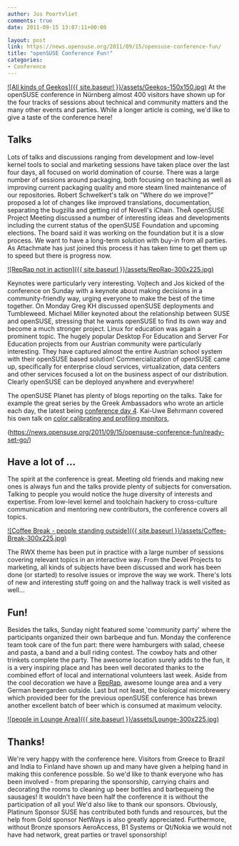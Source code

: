 ```yaml
---
author: Jos Poortvliet
comments: true
date: 2011-09-15 13:07:11+00:00

layout: post
link: https://news.opensuse.org/2011/09/15/opensuse-conference-fun/
title: "openSUSE Conference Fun!"
categories:
- Conference
---
```

[![All kinds of Geekos]({{ site.baseurl }}/assets/Geekos-150x150.jpg)](https://news.opensuse.org/2011/09/15/opensuse-conference-fun/geekos/)
At the openSUSE conference in Nürnberg almost 400 visitors have shown up for the four tracks of sessions about technical and community matters and the many other events and parties. While a longer article is coming, we'd like to give a taste of the conference here!
<!-- more -->


## Talks


Lots of talks and discussions ranging from development and low-level kernel tools to social and marketing sessions have taken place over the last four days, all focused on world domination of course. There was a large number of sessions around packaging, both focusing on teaching as well as improving current packaging quality and more steam lined maintenance of our repositories. Robert Schwelkert's talk on "Where do we improve?" proposed a lot of changes like improved translations, documentation, separating the bugzilla and getting rid of Novell's iChain.
TheÂ openSUSE Project Meeting discussed a number of interesting ideas and developments including the current status of the openSUSE Foundation and upcoming elections. The board said it was working on the foundation but it is a slow process. We want to have a long-term solution with buy-in from all parties. As Attachmate has just joined this process it has taken time to get them up to speed but there is progress now. 

[![RepRap not in action]({{ site.baseurl }}/assets/RepRap-300x225.jpg)](https://news.opensuse.org/2011/09/15/opensuse-conference-fun/reprap/)

Keynotes were particularly very interesting. Vojtech and Jos kicked of the conference on Sunday with a keynote about  making decisions in a community-friendly way, urging everyone to make  the best of the time together. On Monday Greg KH discussed openSUSE deployments and Tumbleweed. Michael Miller keynoted about the relationship between SUSE and openSUSE, stressing that he wants openSUSE to find its own way and become a much stronger project. Linux for education was again a prominent topic. The hugely popular Desktop For Education and Server For Education projects from our Austrian community were particularly interesting. They have captured almost the entire Austrian school system with their openSUSE based solution! Commercialization of openSUSE came up, specifically for enterprise cloud services, virtualization, data centers and other services focused a lot on the business aspect of our distribution. Clearly openSUSE can be deployed anywhere and everywhere!

The openSUSE Planet has plenty of blogs reporting on the talks. Take for example the great series by the Greek Ambassadors who wrote an article each day, the latest being [conference day 4](http://opensuseambassadors.blogspot.com/2011/09/opensuse-conference-day-4.html). Kai-Uwe Behrmann covered his own talk on [color calibrating and profiling monitors](http://oyranos-cms.blogspot.com/2011/09/dispcalgui-07-rwx.html), 

(https://news.opensuse.org/2011/09/15/opensuse-conference-fun/ready-set-go/)


## Have a lot of ...


The spirit at the conference is great. Meeting old friends and making new ones is always fun and the talks provide plenty of subjects for conversation. Talking to people you would notice the huge diversity of interests and expertise. From low-level kernel and toolchain hackery to cross-culture communication and mentoring new contributors, the conference covers all topics.

[![Coffee Break - people standing outside]({{ site.baseurl }}/assets/Coffee-Break-300x225.jpg)](https://news.opensuse.org/2011/09/15/opensuse-conference-fun/coffee-break/)

The RWX theme has been put in practice with a large number of sessions covering relevant topics in an interactive way. From the Devel Projects to marketing, all kinds of subjects have been discussed and work has been done (or started) to resolve issues or improve the way we work. There's lots of new and interesting stuff going on and the hallway track is well visited as well...


## Fun!


Besides the talks, Sunday night featured some 'community party' where the participants organized their own barbeque and fun. Monday the conference team took care of the fun part: there were hamburgers with salad, cheese and pasta, a band and a bull riding contest. The cowboy hats and other trinkets complete the party. The awesome location surely adds to the fun, it is a very inspiring place and has been well decorated thanks to the combined effort of local and international volunteers last week. Aside from the cool decoration we have a [RepRap](http://reprap.org), awesome lounge area and a very German beergarden outside. Last but not least, the biological microbrewery which provided beer for the previous openSUSE conference has brewn another excellent batch of beer which is consumed at maximum velocity.

[![people in Lounge Area]({{ site.baseurl }}/assets/Lounge-300x225.jpg)](https://news.opensuse.org/2011/09/15/opensuse-conference-fun/lounge/)


## Thanks!


We're very happy with the conference here. Visitors from Greece to Brazil and India to Finland have shown up and many have given a helping hand in making this conference possible. So we'd like to thank everyone who has been involved - from preparing the sponsorship, carrying chairs and decorating the rooms to cleaning up beer bottles and barbequeing the sausages! It wouldn't have been half the conference it is without the participation of all you!
We'd also like to thank our sponsors. Obviously, Platinum Sponsor SUSE has contributed both funds and resources, but the help from Gold sponsor NetWays is also greatly appreciated. Furthermore, without Bronze sponsors AeroAccess, B1 Systems or Qt/Nokia we would not have had network, great parties or travel sponsorship!		
